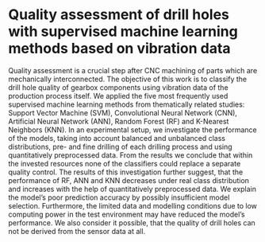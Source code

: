 # Quality assessment of drill holes with supervised machine learning methods based on vibration data

Quality assessment is a crucial step after CNC machining of parts which are mechanically interconnected. 
The objective of this work is to classify the drill hole quality of gearbox components using vibration data of the production process itself. 
We applied the five most frequently used supervised machine learning methods from thematically related studies: Support Vector Machine (SVM), 
Convolutional Neural Network (CNN), Artificial Neural Network (ANN), Random Forest (RF) and K-Nearest Neighbors (KNN). In an experimental setup, 
we investigate the performance of the models, taking into account balanced and unbalanced class distributions, pre- and fine drilling of each drilling 
process and using quantitatively preprocessed data. From the results we conclude that within the invested resources none of the classifiers could 
replace a separate quality control. The results of this investigation further suggest, that the performance of RF, ANN and KNN decreases under 
real class distribution and increases with the help of quantitatively preprocessed data. We explain the model’s poor prediction accuracy by possibly 
insufficient model selection. Furthermore, the limited data and modelling conditions due to low computing power in the test environment may have reduced 
the model’s performance. We also consider it possible, that the quality of drill holes can not be derived from the sensor data at all.
